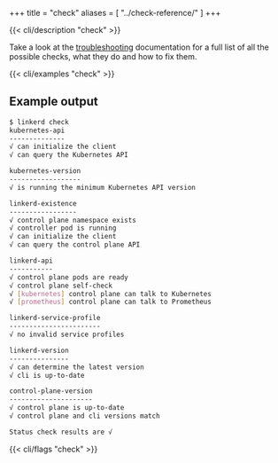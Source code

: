+++
title = "check"
aliases = [
  "../check-reference/"
]
+++

{{< cli/description "check" >}}

Take a look at the [troubleshooting](../../../tasks/troubleshooting/) documentation
for a full list of all the possible checks, what they do and how to fix them.

{{< cli/examples "check" >}}

## Example output

```bash
$ linkerd check
kubernetes-api
--------------
√ can initialize the client
√ can query the Kubernetes API

kubernetes-version
------------------
√ is running the minimum Kubernetes API version

linkerd-existence
-----------------
√ control plane namespace exists
√ controller pod is running
√ can initialize the client
√ can query the control plane API

linkerd-api
-----------
√ control plane pods are ready
√ control plane self-check
√ [kubernetes] control plane can talk to Kubernetes
√ [prometheus] control plane can talk to Prometheus

linkerd-service-profile
-----------------------
√ no invalid service profiles

linkerd-version
---------------
√ can determine the latest version
√ cli is up-to-date

control-plane-version
---------------------
√ control plane is up-to-date
√ control plane and cli versions match

Status check results are √
```

{{< cli/flags "check" >}}
